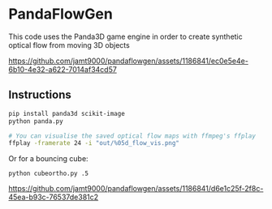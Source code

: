 # PandaFlowGen

This code uses the Panda3D game engine in order to create synthetic optical flow from moving 3D objects

https://github.com/jamt9000/pandaflowgen/assets/1186841/ec0e5e4e-6b10-4e32-a622-7014af34cd57

## Instructions

```bash
pip install panda3d scikit-image
python panda.py

# You can visualise the saved optical flow maps with ffmpeg's ffplay
ffplay -framerate 24 -i "out/%05d_flow_vis.png"
```

Or for a bouncing cube:

```
python cubeortho.py .5
```



https://github.com/jamt9000/pandaflowgen/assets/1186841/d6e1c25f-2f8c-45ea-b93c-76537de381c2

